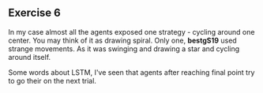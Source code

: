 ## Exercise 6

In my case almost all the agents exposed one strategy - cycling around one center. You may think of it as drawing spiral.
Only one, **bestgS19** used strange movements. As it was swinging and drawing a star and cycling around itself.


Some words about LSTM, I've seen that agents after reaching final point try to go their on the next trial.